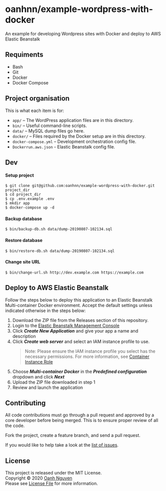 # oanhnn/example-wordpress-with-docker

An example for developing Wordpress sites with Docker and deploy to AWS Elastic Beanstalk

## Requiments

- Bash
- Git
- Docker
- Docker Compose

## Project organisation

This is what each item is for:

* `app/` – The WordPress application files are in this directory.
* `bin/` – Useful command-line scripts.
* `data/` – MySQL dump files go here.
* `docker/` – Files required by the Docker setup are in this directory.
* `docker-compose.yml` – Development orchestration config file.
* `Dockerrun.aws.json` - Elastic Beanstalk config file.

## Dev

#### Setup project

```
$ git clone git@github.com:oanhnn/example-wordpress-with-docker.git project_dir
$ cd project_dir
$ cp .env.example .env
$ mkdir app
$ docker-compose up -d
```

#### Backup database

```
$ bin/backup-db.sh data/dump-20190807-102134.sql
```

#### Restore database

```
$ bin/restore-db.sh data/dump-20190807-102134.sql
```

#### Change site URL

```
$ bin/change-url.sh http://dev.example.com https://example.com
```

## Deploy to AWS Elastic Beanstalk

Follow the steps below to deploy this application to an Elastic Beanstalk Multi-container Docker environment. Accept the default settings unless indicated otherwise in the steps below:

1. Download the ZIP file from the Releases section of this repository.
2. Login to the [Elastic Beanstalk Management Console](https://console.aws.amazon.com/elasticbeanstalk)
3. Click ***Create New Application*** and give your app a name and description
4. Click ***Create web server*** and select an IAM instance profile to use.
   > Note: Please ensure the IAM instance profile you select has the necessary permissions. For more information, see [Container Instance Role](https://docs.aws.amazon.com/elasticbeanstalk/latest/dg/create_deploy_docker_ecs.html#create_deploy_docker_ecs_role)
5. Choose ***Multi-container Docker*** in the ***Predefined configuration*** dropdown and click ***Next***
6. Upload the ZIP file downloaded in step 1
7. Review and launch the application

## Contributing

All code contributions must go through a pull request and approved by a core developer before being merged. 
This is to ensure proper review of all the code.

Fork the project, create a feature branch, and send a pull request.

If you would like to help take a look at the [list of issues](https://github.com/oanhnn/example-wordpress-with-docker/issues).

## License

This project is released under the MIT License.   
Copyright © 2020 [Oanh Nguyen](https://github.com/oanhnn)   
Please see [License File](https://github.com/oanhnn/example-wordpress-with-docker/blob/master/LICENSE) for more information.

